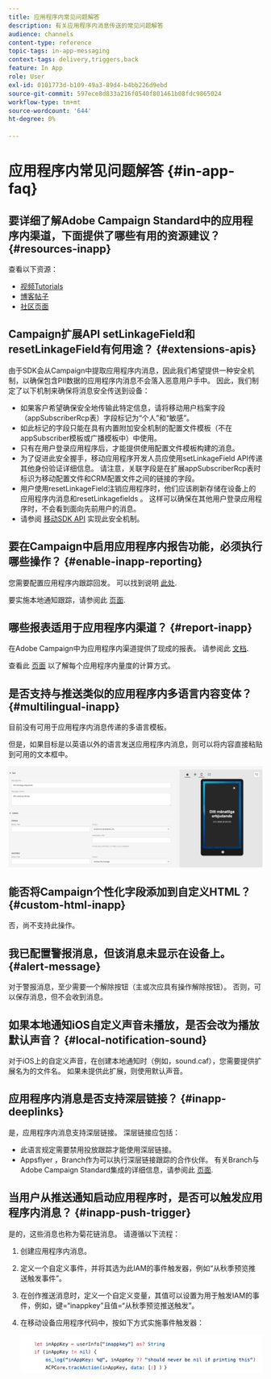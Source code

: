 ```yaml
---
title: 应用程序内常见问题解答
description: 有关应用程序内消息传送的常见问题解答
audience: channels
content-type: reference
topic-tags: in-app-messaging
context-tags: delivery,triggers,back
feature: In App
role: User
exl-id: 0101773d-b109-49a3-89d4-b4bb226d9ebd
source-git-commit: 597ece8d833a216f0540f801461b08fdc9865024
workflow-type: tm+mt
source-wordcount: '644'
ht-degree: 0%

---
```


# 应用程序内常见问题解答 {#in-app-faq}

## 要详细了解Adobe Campaign Standard中的应用程序内渠道，下面提供了哪些有用的资源建议？ {#resources-inapp}

查看以下资源：

* [视频Tutorials](https://experienceleague.adobe.com/docs/campaign-standard-learn/tutorials/communication-channels/mobile/in-app/in-app-message-overview.html)
* [博客帖子](https://theblog.adobe.com/get-more-out-of-the-new-in-app-message-channel-from-adobe-campaign/)
* [社区页面](https://experienceleaguecommunities.adobe.com/t5/adobe-campaign-standard/ct-p/adobe-campaign-standard-community)

## Campaign扩展API setLinkageField和resetLinkageField有何用途？ {#extensions-apis}

由于SDK会从Campaign中提取应用程序内消息，因此我们希望提供一种安全机制，以确保包含PII数据的应用程序内消息不会落入恶意用户手中。 因此，我们制定了以下机制来确保将消息安全传送到设备：

* 如果客户希望确保安全地传输此特定信息，请将移动用户档案字段（appSubscriberRcp表）字段标记为“个人”和“敏感”。
* 如此标记的字段只能在具有内置附加安全机制的配置文件模板（不在appSubscriber模板或广播模板中）中使用。
* 只有在用户登录应用程序后，才能提供使用配置文件模板构建的消息。
* 为了促进此安全握手，移动应用程序开发人员应使用setLinkageField API传递其他身份验证详细信息。 请注意，关联字段是在扩展appSubscriberRcp表时标识为移动配置文件和CRM配置文件之间的链接的字段。
* 用户使用resetLinkageField注销应用程序时，他们应该刷新存储在设备上的应用程序内消息和resetLinkagefields 。 这样可以确保在其他用户登录应用程序时，不会看到面向先前用户的消息。
* 请参阅 [移动SDK API](https://developer.adobe.com/client-sdks/documentation/adobe-campaign-standard/api-reference/) 实现此安全机制。

## 要在Campaign中启用应用程序内报告功能，必须执行哪些操作？ {#enable-inapp-reporting}

您需要配置应用程序内跟踪回发。 可以找到说明 [此处](../../administration/using/configuring-rules-launch.md#inapp-tracking-postback).

要实施本地通知跟踪，请参阅此 [页面](../../administration/using/local-tracking.md).

## 哪些报表适用于应用程序内渠道？ {#report-inapp}

在Adobe Campaign中为应用程序内渠道提供了现成的报表。 请参阅此 [文档](../../reporting/using/in-app-report.md).

查看此 [页面](../../reporting/using/indicator-calculation.md#in-app-delivery) 以了解每个应用程序内量度的计算方式。

## 是否支持与推送类似的应用程序内多语言内容变体？ {#multilingual-inapp}

目前没有可用于应用程序内消息传递的多语言模板。

但是，如果目标是以英语以外的语言发送应用程序内消息，则可以将内容直接粘贴到可用的文本框中。

![](assets/faq_inapp.png)

## 能否将Campaign个性化字段添加到自定义HTML？ {#custom-html-inapp}

否，尚不支持此操作。

## 我已配置警报消息，但该消息未显示在设备上。 {#alert-message}

对于警报消息，至少需要一个解除按钮（主或次应具有操作解除按钮）。 否则，可以保存消息，但不会收到消息。

## 如果本地通知iOS自定义声音未播放，是否会改为播放默认声音？ {#local-notification-sound}

对于iOS上的自定义声音，在创建本地通知时（例如，sound.caf），您需要提供扩展名为的文件名。 如果未提供此扩展，则使用默认声音。

## 应用程序内消息是否支持深层链接？ {#inapp-deeplinks}

是，应用程序内消息支持深层链接。 深层链接应包括：

* 此语言规定需要禁用投放跟踪才能使用深层链接。
* Appsflyer ，Branch作为可以执行深层链接跟踪的合作伙伴。 有关Branch与Adobe Campaign Standard集成的详细信息，请参阅此 [页面](https://help.branch.io/using-branch/docs/adobe-campaign-standard-1).

## 当用户从推送通知启动应用程序时，是否可以触发应用程序内消息？ {#inapp-push-trigger}

是的，这些消息也称为菊花链消息。 请遵循以下流程：

1. 创建应用程序内消息。

1. 定义一个自定义事件，并将其选为此IAM的事件触发器，例如“从秋季预览推送触发事件”。

1. 在创作推送消息时，定义一个自定义变量，其值可以设置为用于触发IAM的事件，例如，键=“inappkey”且值=“从秋季预览推送触发”。

1. 在移动设备应用程序代码中，按如下方式实施事件触发器：

   ![](assets/faq_inapp_2.png)
